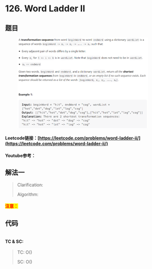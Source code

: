 # 126. Word Ladder II

## 题目

<figure><img src="../../.gitbook/assets/image (5) (1) (2) (1).png" alt=""><figcaption></figcaption></figure>

#### Leetcode链接：[https://leetcode.com/problems/word-ladder-ii/](https://leetcode.com/problems/word-ladder-ii/)

#### Youtube参考：

## 解法一

> Clarification:&#x20;
>
> Algorithm:&#x20;

#### <mark style="color:red;">注意：</mark>

## 代码

```java
```

#### TC & SC:&#x20;

> TC: O()
>
> SC: O()
